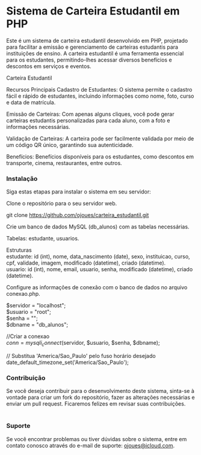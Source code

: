 <h1>Sistema de Carteira Estudantil em PHP</h1>

Este é um sistema de carteira estudantil desenvolvido em PHP, projetado para facilitar a emissão e gerenciamento de carteiras estudantis para instituições de ensino. A carteira estudantil é uma ferramenta essencial para os estudantes, permitindo-lhes acessar diversos benefícios e descontos em serviços e eventos.

Carteira Estudantil

Recursos Principais
Cadastro de Estudantes: O sistema permite o cadastro fácil e rápido de estudantes, incluindo informações como nome, foto, curso e data de matrícula.

Emissão de Carteiras: Com apenas alguns cliques, você pode gerar carteiras estudantis personalizadas para cada aluno, com a foto e informações necessárias.

Validação de Carteiras: A carteira pode ser facilmente validada por meio de um código QR único, garantindo sua autenticidade.

Benefícios: Benefícios disponíveis para os estudantes, como descontos em transporte, cinema, restaurantes, entre outros.

<h3>Instalação</h3>
Siga estas etapas para instalar o sistema em seu servidor:<br>

Clone o repositório para o seu servidor web.

git clone
<a href="https://github.com/ojoues/carteira_estudantil.git
"> https://github.com/ojoues/carteira_estudantil.git
</a>

Crie um banco de dados MySQL (db_alunos) com as tabelas necessárias.

Tabelas: estudante, usuarios.

Estruturas<br>
estudante: id (int), nome, data_nascimento (date), sexo, instituicao, curso, cpf, validade, imagem, modificado (datetime), criado (datetime).<br>
usuario: id (int), nome, email, usuario, senha, modificado (datetime), criado (datetime).

Configure as informações de conexão com o banco de dados no arquivo conexao.php.

$servidor = "localhost";<br>
$usuario = "root";<br>
$senha = "";<br>
$dbname = "db_alunos";<br>

//Criar a conexao<br>
$conn = mysqli_connect($servidor, $usuario, $senha, $dbname);<br>

// Substitua 'America/Sao_Paulo' pelo fuso horário desejado
date_default_timezone_set('America/Sao_Paulo');

<h3>Contribuição</h3>
Se você deseja contribuir para o desenvolvimento deste sistema, sinta-se à vontade para criar um fork do repositório, fazer as alterações necessárias e enviar um pull request. Ficaremos felizes em revisar suas contribuições.<br><br>

<h3>Suporte</h3>
Se você encontrar problemas ou tiver dúvidas sobre o sistema, entre em contato conosco através do e-mail de suporte: <a href="mailto:ojoues@icloud.com">ojoues@icloud.com</a>.<br><br>